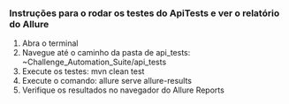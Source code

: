 
### Instruções para o rodar os testes do ApiTests e ver o relatório do Allure

1. Abra o terminal
2. Navegue até o caminho da pasta de api_tests: ~Challenge_Automation_Suite/api_tests
2. Execute os testes: mvn clean test
3. Execute o comando: allure serve allure-results
4. Verifique os resultados no navegador do Allure Reports 